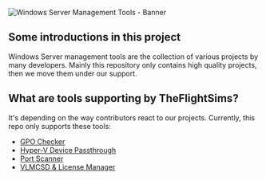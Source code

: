 ![Windows Server Management Tools - Banner](https://github.com/TheFlightSims/windowsserver-mgmttools/blob/master/banner.png?raw=true)

## Some introductions in this project

Windows Server management tools are the collection of various projects by many developers. Mainly this repository only contains high quality projects, then we move them under our support.

## What are tools supporting by TheFlightSims?

It's depending on the way contributors react to our projects. Currently, this repo only supports these tools:

* [GPO Checker](https://github.com/TheFlightSims/windowsserver-mgmttools/wiki/GPO-Checker)
* [Hyper-V Device Passthrough](https://github.com/TheFlightSims/windowsserver-mgmttools/wiki/Hyper-V-Passthrough-Device)
* [Port Scanner](https://github.com/TheFlightSims/windowsserver-mgmttools/wiki/Port-Scanner)
* [VLMCSD & License Manager](https://github.com/TheFlightSims/windowsserver-mgmttools/wiki/VLMCSD-&-License-Manager)
